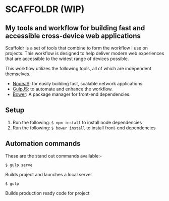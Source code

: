 # SCAFFOLDR (WIP)

## My tools and workflow for building fast and accessible cross-device web applications

Scaffoldr is a set of tools that combine to form the workflow I use on
projects. This workflow is designed to help deliver modern web experiences that
are accessible to the widest range of devices possible.

This workflow utilizes the following tools, all of which are independent themselves.

- [NodeJS](https://nodejs.org): for easily building fast, scalable network applications.
- [GulpJS](http://gulpjs.com): to automate and enhance the workflow.
- [Bower](http://bower.io): A package manager for front-end dependencies.

## Setup

1. Run the following: `$ npm install` to install node dependencies
2. Run the following: `$ bower install` to install front-end dependencies

## Automation commands

These are the stand out commands available:-

`$ gulp serve`

Builds project and launches a local server

`$ gulp`

Builds production ready code for project
